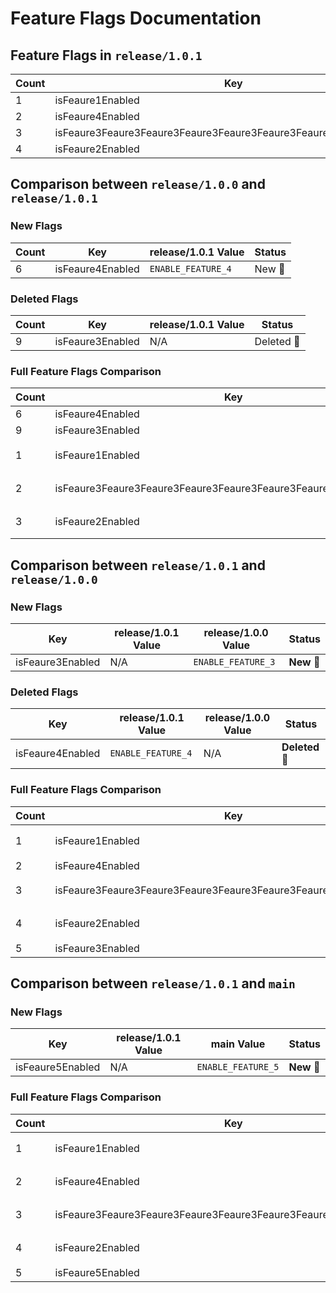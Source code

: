 # Feature Flags Documentation

## Feature Flags in `release/1.0.1`
| Count | Key              | release/1.0.1 Value       |
|-------|------------------|---------------------------|
| 1 | isFeaure1Enabled | `ENABLE_FEATURE_1` |
| 2 | isFeaure4Enabled | `ENABLE_FEATURE_4` |
| 3 | isFeaure3Feaure3Feaure3Feaure3Feaure3Feaure3Feaure3Feaure3Enabled | `ENABLE_Feaure3Feaure3Feaure3Feaure3Feaure3Feaure3Feaure3Feaure_3` |
| 4 | isFeaure2Enabled | `ENABLE_FEATURE_2` |

## Comparison between `release/1.0.0` and `release/1.0.1`
### New Flags
| Count | Key              | release/1.0.1 Value       | Status |
|-------|------------------|---------------------------|--------|
| 6 | isFeaure4Enabled | `ENABLE_FEATURE_4` | New 🔵 |

### Deleted Flags
| Count | Key              | release/1.0.1 Value       | Status |
|-------|------------------|---------------------------|--------|
| 9 | isFeaure3Enabled | N/A | Deleted 🔴 |

### Full Feature Flags Comparison
| Count | Key              | release/1.0.1 Value       | Status |
|-------|------------------|---------------------------|--------|
| 6 | isFeaure4Enabled | `ENABLE_FEATURE_4` | New 🔵 |
| 9 | isFeaure3Enabled | N/A | Deleted 🔴 |
| 1 | isFeaure1Enabled | `ENABLE_FEATURE_1` | Unchanged ⚪ |
| 2 | isFeaure3Feaure3Feaure3Feaure3Feaure3Feaure3Feaure3Feaure3Enabled | `ENABLE_Feaure3Feaure3Feaure3Feaure3Feaure3Feaure3Feaure3Feaure_3` | Unchanged ⚪ |
| 3 | isFeaure2Enabled | `ENABLE_FEATURE_2` | Unchanged ⚪ |
## Comparison between `release/1.0.1` and `release/1.0.0`
### New Flags
| Key | release/1.0.1 Value | release/1.0.0 Value | Status |
|-----|--------------------|--------------------|--------|
| isFeaure3Enabled | N/A | `ENABLE_FEATURE_3` | **New 🔵** |

### Deleted Flags
| Key | release/1.0.1 Value | release/1.0.0 Value | Status |
|-----|--------------------|--------------------|--------|
| isFeaure4Enabled | `ENABLE_FEATURE_4` | N/A | **Deleted 🔴** |

### Full Feature Flags Comparison
| Count | Key | release/1.0.1 Value | release/1.0.0 Value | Status |
|-------|-----|--------------------|--------------------|--------|
| 1 | isFeaure1Enabled | `ENABLE_FEATURE_1` | `ENABLE_FEATURE_1` | **Unchanged ⚪** |
| 2 | isFeaure4Enabled | `ENABLE_FEATURE_4` | `N/A` | **Deleted 🔴** |
| 3 | isFeaure3Feaure3Feaure3Feaure3Feaure3Feaure3Feaure3Feaure3Enabled | `ENABLE_Feaure3Feaure3Feaure3Feaure3Feaure3Feaure3Feaure3Feaure_3` | `ENABLE_Feaure3Feaure3Feaure3Feaure3Feaure3Feaure3Feaure3Feaure_3` | **Unchanged ⚪** |
| 4 | isFeaure2Enabled | `ENABLE_FEATURE_2` | `ENABLE_FEATURE_2` | **Unchanged ⚪** |
| 5 | isFeaure3Enabled | `N/A` | `ENABLE_FEATURE_3` | **New 🔵** |
## Comparison between `release/1.0.1` and `main`
### New Flags
| Key | release/1.0.1 Value | main Value | Status |
|-----|--------------------|--------------------|--------|
| isFeaure5Enabled | N/A | `ENABLE_FEATURE_5` | **New 🔵** |

### Full Feature Flags Comparison
| Count | Key | release/1.0.1 Value | main Value | Status |
|-------|-----|--------------------|--------------------|--------|
| 1 | isFeaure1Enabled | `ENABLE_FEATURE_1` | `ENABLE_FEATURE_1` | **Unchanged ⚪** |
| 2 | isFeaure4Enabled | `ENABLE_FEATURE_4` | `ENABLE_FEATURE_4` | **Unchanged ⚪** |
| 3 | isFeaure3Feaure3Feaure3Feaure3Feaure3Feaure3Feaure3Feaure3Enabled | `ENABLE_Feaure3Feaure3Feaure3Feaure3Feaure3Feaure3Feaure3Feaure_3` | `ENABLE_Feaure3Feaure3Feaure3Feaure3Feaure3Feaure3Feaure3Feaure_3` | **Unchanged ⚪** |
| 4 | isFeaure2Enabled | `ENABLE_FEATURE_2` | `ENABLE_FEATURE_2` | **Unchanged ⚪** |
| 5 | isFeaure5Enabled | `N/A` | `ENABLE_FEATURE_5` | **New 🔵** |
